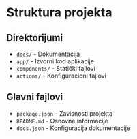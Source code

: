 # Struktura projekta

## Direktorijumi

- `docs/` - Dokumentacija
- `app/` - Izvorni kod aplikacije
- `components/` - Statički fajlovi
- `actions/` - Konfiguracioni fajlovi

## Glavni fajlovi

- `package.json` - Zavisnosti projekta
- `README.md` - Osnovne informacije
- `docs.json` - Konfiguracija dokumentacije